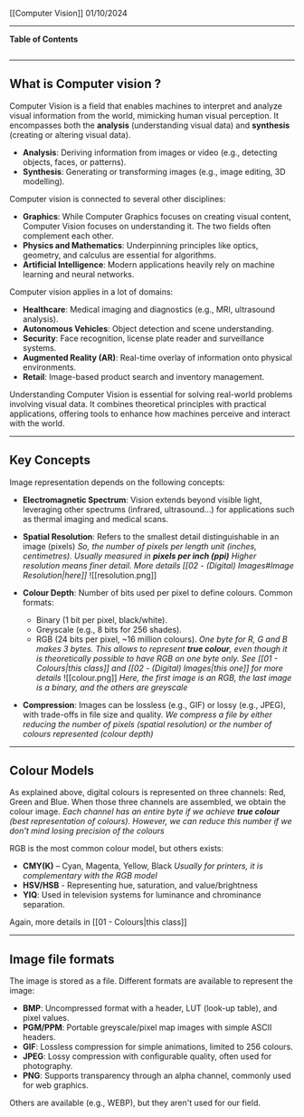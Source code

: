 [[Computer Vision]]
01/10/2024
****
**Table of Contents**
```table-of-contents
```

****
## What is Computer vision ?

Computer Vision is a field that enables machines to interpret and analyze visual information from the world, mimicking human visual perception. It encompasses both the **analysis** (understanding visual data) and **synthesis** (creating or altering visual data).
- **Analysis**: Deriving information from images or video (e.g., detecting objects, faces, or patterns).
- **Synthesis**: Generating or transforming images (e.g., image editing, 3D modelling).


Computer vision is connected to several other disciplines:
- **Graphics**: While Computer Graphics focuses on creating visual content, Computer Vision focuses on understanding it. The two fields often complement each other.
- **Physics and Mathematics**: Underpinning principles like optics, geometry, and calculus are essential for algorithms.
- **Artificial Intelligence**: Modern applications heavily rely on machine learning and neural networks.


Computer vision applies in a lot of domains:
- **Healthcare**: Medical imaging and diagnostics (e.g., MRI, ultrasound analysis).
- **Autonomous Vehicles**: Object detection and scene understanding.
- **Security**: Face recognition, license plate reader and surveillance systems.
- **Augmented Reality (AR)**: Real-time overlay of information onto physical environments.
- **Retail**: Image-based product search and inventory management.


Understanding Computer Vision is essential for solving real-world problems involving visual data. It combines theoretical principles with practical applications, offering tools to enhance how machines perceive and interact with the world.


****
## Key Concepts

Image representation depends on the following concepts:
- **Electromagnetic Spectrum**: Vision extends beyond visible light, leveraging other spectrums (infrared, ultrasound...) for applications such as thermal imaging and medical scans.

- **Spatial Resolution**: Refers to the smallest detail distinguishable in an image (pixels)
	*So, the number of pixels per length unit (inches, centimetres). Usually measured in **pixels per inch (ppi)**
	Higher resolution means finer detail. More details [[02 - (Digital) Images#Image Resolution|here]]*
![[resolution.png]]

- **Colour Depth**: Number of bits used per pixel to define colours. Common formats:
    - Binary (1 bit per pixel, black/white).
    - Greyscale (e.g., 8 bits for 256 shades).
    - RGB (24 bits per pixel, ~16 million colours).
	    *One byte for R, G and B makes 3 bytes. This allows to represent **true colour**, even though it is theoretically possible to have RGB on one byte only. See [[01 - Colours|this class]] and [[02 - (Digital) Images|this one]] for more details*
![[colour.png]]
	*Here, the first image is an RGB, the last image is a binary, and the others are greyscale*

- **Compression**: Images can be lossless (e.g., GIF) or lossy (e.g., JPEG), with trade-offs in file size and quality.
	*We compress a file by either reducing the number of pixels (spatial resolution) or the number of colours represented (colour depth)*


****
## Colour Models

As explained above, digital colours is represented on three channels: Red, Green and Blue. When those three channels are assembled, we obtain the colour image.
	*Each channel has an entire byte if we achieve **true colour** (best representation of colours). However, we can reduce this number if we don't mind losing precision of the colours*

RGB is the most common colour model, but others exists:
- **CMY(K)** – Cyan, Magenta, Yellow, Black
	*Usually for printers, it is complementary with the RGB model*
- **HSV/HSB** - Representing hue, saturation, and value/brightness
- **YIQ**: Used in television systems for luminance and chrominance separation.

Again, more details in [[01 - Colours|this class]]


****
## Image file formats

The image is stored as a file. Different formats are available to represent the image:
- **BMP**: Uncompressed format with a header, LUT (look-up table), and pixel values.
- **PGM/PPM**: Portable greyscale/pixel map images with simple ASCII headers.
- **GIF**: Lossless compression for simple animations, limited to 256 colours.
- **JPEG**: Lossy compression with configurable quality, often used for photography.
- **PNG**: Supports transparency through an alpha channel, commonly used for web graphics.

Others are available (e.g., WEBP), but they aren't used for our field.

